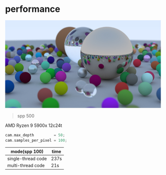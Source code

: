 # performance

![output.jpg](output.jpg)
> spp 500

AMD Ryzen 9 5900x 12c24t

```cpp
cam.max_depth         = 50;
cam.samples_per_pixel = 100;
```

| mode(spp 100)      | time | 
|--------------------|------|
| single-thread code | 237s |
| multi-thread code  | 21s  |

